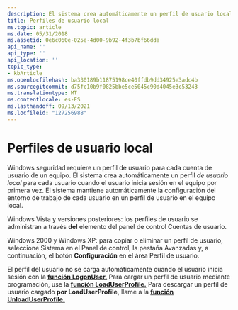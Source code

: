 ```yaml
---
description: El sistema crea automáticamente un perfil de usuario local para cada usuario cuando el usuario inicia sesión en el equipo por primera vez. El sistema mantiene automáticamente la configuración del entorno de trabajo de cada usuario en un perfil de usuario en el equipo local.
title: Perfiles de usuario local
ms.topic: article
ms.date: 05/31/2018
ms.assetid: 0e6c060e-025e-4d00-9b92-4f3b7bf66dda
api_name: ''
api_type: ''
api_location: ''
topic_type:
- kbArticle
ms.openlocfilehash: ba330189b11875198ce40ffdb9dd34925e3adc4b
ms.sourcegitcommit: d75fc10b9f0825bbe5ce5045c90d4045e3c53243
ms.translationtype: MT
ms.contentlocale: es-ES
ms.lasthandoff: 09/13/2021
ms.locfileid: "127256988"
---
```

# <a name="local-user-profiles"></a>Perfiles de usuario local

Windows seguridad requiere un perfil de usuario para cada cuenta de usuario de un equipo. El sistema crea automáticamente un perfil *de usuario local* para cada usuario cuando el usuario inicia sesión en el equipo por primera vez. El sistema mantiene automáticamente la configuración del entorno de trabajo de cada usuario en un perfil de usuario en el equipo local.

Windows Vista y versiones posteriores: los perfiles de usuario se administran a través **del** elemento del panel de control Cuentas de usuario.

Windows 2000 y Windows XP: para copiar o eliminar un  perfil de usuario, seleccione Sistema en el Panel de control, la pestaña Avanzadas  y, a continuación, el botón **Configuración** en el área Perfil de usuario. 

El perfil del usuario no se carga automáticamente cuando el usuario inicia sesión con la [**función LogonUser.**](/windows/win32/api/winbase/nf-winbase-logonusera) Para cargar un perfil de usuario mediante programación, use la [**función LoadUserProfile.**](/windows/desktop/api/Userenv/nf-userenv-loaduserprofilea) Para descargar un perfil de usuario cargado **por LoadUserProfile,** llame a la [**función UnloadUserProfile.**](/windows/desktop/api/Userenv/nf-userenv-unloaduserprofile)

 

 
